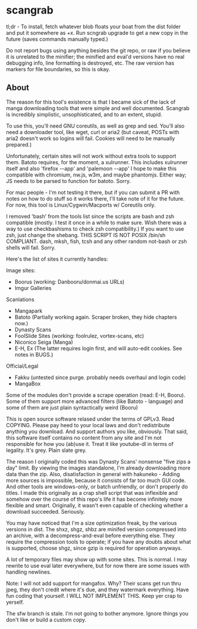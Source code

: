 scangrab
=====

tl;dr - To install, fetch whatever blob floats your boat from the dist folder and put it somewhere as +x. Run scngrab upgrade to get a new copy in the future (saves commands manually typed.)

Do not report bugs using anything besides the git repo, or raw if you believe it is unrelated to the minifier; the minified and eval'd versions have no real debugging info, line formatting is destroyed, etc. The raw version has markers for file boundaries, so this is okay.

About
-----

The reason for this tool's existence is that I became sick of the lack of manga downloading tools that were simple and well documented. Scangrab is incredibly simplistic, unsophisticated, and to an extent, stupid.

To use this, you'll need GNU coreutils, as well as grep and sed. You'll also need a downloader tool, like wget, curl or aria2 (but caveat, POSTs with aria2 doesn't work so logins will fail. Cookies will need to be manually prepared.)

Unfortunately, certain sites will not work without extra tools to support them. Batoto requires, for the moment, a xulrunner. This includes xulrunner itself and also 'firefox --app' and 'palemoon --app' I hope to make this compatible with chromium, nw.js, w3m, and maybe phantomjs. Either way; JS needs to be parsed to function for batoto. Sorry.

For mac people - I'm not testing it there, but if you can submit a PR with notes on how to do stuff so it works there, I'll take note of it for the future. For now, this tool is Linux/Cygwin/Macports w/ Coreutils only.

I removed 'bash' from the tools list since the scripts are bash and zsh compatible (mostly. I test it once in a while to make sure. Wish there was a way to use checkbashisms to check zsh compatibility.) If you want to use zsh, just change the shebang. THIS SCRIPT IS NOT POSIX /bin/sh COMPLIANT. dash, mksh, fish, tcsh and any other random not-bash or zsh shells will fail. Sorry.

Here's the list of sites it currently handles:

Image sites:
 * Boorus (working: Danbooru/donmai.us URLs)
 * Imgur Galleries

Scanlations
 * Mangapark
 * Batoto (Partially working again. Scraper broken, they hide chapters now.)
 * Dynasty Scans
 * FoolSlide Sites (working: foolrulez, vortex-scans, etc)
 * Niconico Seiga (Manga)
 * E-H, Ex (The latter requires login first, and will auto-edit cookies. See notes in BUGS.)

Official/Legal
 * Fakku (untested since purge. probably needs overhaul and login code)
 * MangaBox

Some of the modules don't provide a scrape operation (read: E-H, Booru). Some of them support more advanced filters (like Batoto - language) and some of them are just plain syntactically weird (Booru)

This is open source software relased under the terms of GPLv3. Read COPYING. Please pay heed to your local laws and don't redistribute anything you download. And support authors you like, obviously. That said, this software itself contains no content from any site and I'm not responsible for how you (ab)use it. Treat it like youtube-dl in terms of legality. It's grey. Plain slate grey.

The reason I originally coded this was Dynasty Scans' nonsense "five zips a day" limit. By viewing the images standalone, I'm already downloading more data than the zip. Also, disatisfaction in general with hakuneko - Adding more sources is impossible, because it consists of far too much GUI code. And other tools are windows-only, or batch unfriendly, or don't properly do titles. I made this originally as a crap shell script that was inflexible and somehow over the course of this repo's life it has become infinitely more flexible and smart. Originally, it wasn't even capable of checking whether a download succeeded. Seriously.

You may have noticed that I'm a size optimization freak, by the various versions in dist. The shxz, shgz, shbz are minifed version compressed into an archive, with a decompress-and-eval before everything else. They require the compression tools to operate; if you have any doubts about what is supported, choose shgz, since gzip is required for operation anyways.

A lot of temporary files may show up with some sites. This is normal. I may rewrite to use eval later everywhere, but for now there are some issues with handling newlines.

Note: I will not add support for mangafox. Why? Their scans get run thru jpeg, they don't credit where it's due, and they watermark everything. Have fun coding that yourself. I WILL NOT IMPLEMENT THIS. Keep yer crap to yerself.

The sfw branch is stale. I'm not going to bother anymore. Ignore things you don't like or build a custom copy.
